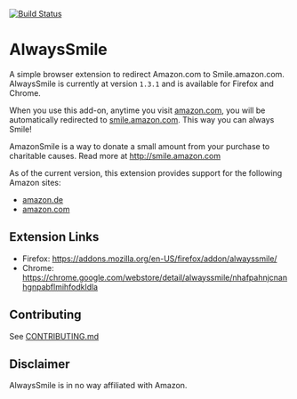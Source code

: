 [![Build Status](https://dev.azure.com/karldreher/alwayssmile/_apis/build/status/karldreher.AlwaysSmile?branchName=master)](https://dev.azure.com/karldreher/alwayssmile/_build/latest?definitionId=6&branchName=master)

# AlwaysSmile

A simple browser extension to redirect Amazon.com to Smile.amazon.com.  AlwaysSmile is currently at version `1.3.1` and is available for Firefox and Chrome.

When you use this add-on, anytime you visit [amazon.com](http://www.amazon.com), you will be automatically redirected to [smile.amazon.com](http://smile.amazon.com). This way you can always Smile!  

AmazonSmile is a way to donate a small amount from your purchase to charitable causes. Read more at http://smile.amazon.com

As of the current version, this extension provides support for the following Amazon sites:

- [amazon.de](https://www.amazon.de) 
- [amazon.com](https://www.amazon.com)

## Extension Links

- Firefox: https://addons.mozilla.org/en-US/firefox/addon/alwayssmile/
- Chrome: https://chrome.google.com/webstore/detail/alwayssmile/nhafpahnjcnanhgnpabflmihfodkldla

## Contributing

See [CONTRIBUTING.md](CONTRIBUTING.md)

## Disclaimer

AlwaysSmile is in no way affiliated with Amazon.
